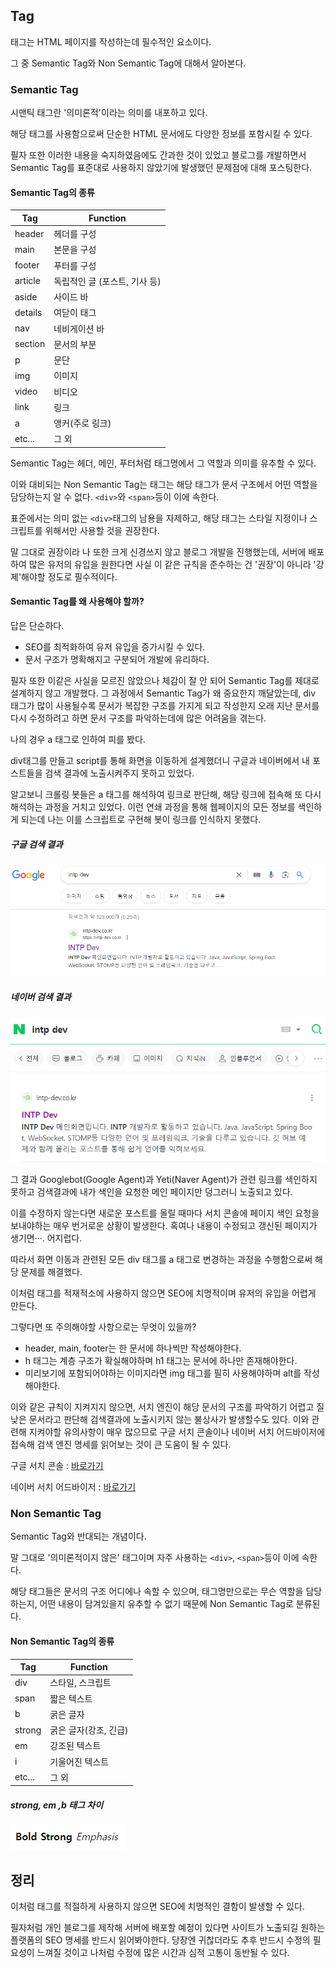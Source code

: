 
## Tag

태그는 HTML 페이지를 작성하는데 필수적인 요소이다.

그 중 Semantic Tag와 Non Semantic Tag에 대해서 알아본다.

### Semantic Tag

시맨틱 태그란 '의미론적'이라는 의미를 내포하고 있다.

해당 태그를 사용함으로써 단순한 HTML 문서에도 다양한 정보를 포함시킬 수 있다.

필자 또한 이러한 내용을 숙지하였음에도 간과한 것이 있었고 블로그를 개발하면서 Semantic Tag를 표준대로 사용하지 않았기에 발생했던 문제점에 대해 포스팅한다.

#### Semantic Tag의 종류

| Tag     | Function                      |
| ------- | ----------------------------- |
| header  | 헤더를 구성                   |
| main    | 본문을  구성                  |
| footer  | 푸터를 구성                   |
| article | 독립적인 글 (포스트, 기사 등) |
| aside   | 사이드 바                     |
| details | 여닫이 태그                   |
| nav     | 네비게이션 바                 |
| section | 문서의 부분                   |
| p       | 문단                          |
| img     | 이미지                        |
| video   | 비디오                        |
| link    | 링크                          |
| a       | 앵커(주로 링크)               |
| etc...        |          그 외                     |

Semantic Tag는 헤더, 메인, 푸터처럼 태그명에서 그 역할과 의미를 유추할 수 있다.

이와 대비되는 Non Semantic Tag는 태그는 해당 태그가 문서 구조에서 어떤 역할을 담당하는지 알 수 없다. `<div>`와 `<span>`등이 이에 속한다.

표준에서는 의미 없는 `<div>`태그의 남용을 자제하고, 해당 태그는 스타일 지정이나 스크립트를 위해서만 사용할 것을 권장한다.

말 그대로 권장이라 나 또한 크게 신경쓰지 않고 블로그 개발을 진행했는데, 서버에 배포하여 많은 유저의 유입을 원한다면 사실 이 같은 규칙을 준수하는 건 '권장'이 아니라 '강제'해야할 정도로 필수적이다.


#### Semantic Tag를 왜 사용해야 할까?

답은 단순하다.

* SEO를 최적화하여 유저 유입을 증가시킬 수 있다.
* 문서 구조가 명확해지고 구분되어 개발에 유리하다.

필자 또한 이같은 사실을 모르진 않았으나 체감이 잘 안 되어 Semantic Tag를 제대로 설계하지 않고 개발했다. 그 과정에서 Semantic Tag가 왜 중요한지 깨달았는데, div 태그가 많이 사용될수록 문서가 복잡한 구조를 가지게 되고 작성한지 오래 지난 문서를 다시 수정하려고 하면 문서 구조를 파악하는데에 많은 어려움을 겪는다.

나의 경우 a 태그로 인하여 피를 봤다.

div태그를 만들고 script를 통해 화면을 이동하게 설계했더니 구글과 네이버에서 내 포스트들을 검색 결과에 노출시켜주지 못하고 있었다.

알고보니 크롤링 봇들은 a 태그를 해석하여 링크로 판단해, 해당 링크에 접속해 또 다시 해석하는 과정을 거치고 있었다. 이런 연쇄 과정을 통해 웹페이지의 모든 정보를 색인하게 되는데 나는 이를 스크립트로 구현해 봇이 링크를 인식하지 못했다.


##### 구글 검색 결과

![구글 크롤](HTML/태그/시맨틱%20태그/image/Pasted%20image%2020240302164941.png)

##### 네이버 검색 결과

![네이버 크롤링](HTML/태그/시맨틱%20태그/image/Pasted%20image%2020240302163050.png)

그 결과 Googlebot(Google Agent)과 Yeti(Naver Agent)가 관련 링크를 색인하지 못하고 검색결과에 내가 색인을 요청한 메인 페이지만 덩그러니 노출되고 있다.

이를 수정하지 않는다면 새로운 포스트를 올릴 때마다 서치 콘솔에 페이지 색인 요청을 보내야하는 매우 번거로운 상황이 발생한다. 혹여나 내용이 수정되고 갱신된 페이지가 생기면···. 어지럽다.

따라서 화면 이동과 관련된 모든 div 태그를 a 태그로 변경하는 과정을 수행함으로써 해당 문제를 해결했다.

이처럼 태그를 적재적소에 사용하지 않으면 SEO에 치명적이며 유저의 유입을 어렵게 만든다.

그렇다면 또 주의해야할 사항으로는 무엇이 있을까?

* header, main, footer는 한 문서에 하나씩만 작성해야한다.
* h 태그는 계층 구조가 확실해야하며 h1 태그는 문서에 하나만 존재해야한다.
* 미리보기에 포함되어야하는 이미지라면 img 태그를 필히 사용해야하며 alt를 작성해야한다.

이와 같은 규칙이 지켜지지 않으면, 서치 엔진이 해당 문서의 구조를 파악하기 어렵고 질 낮은 문서라고 판단해 검색결과에 노출시키지 않는 불상사가 발생할수도 있다. 이와 관련해 지켜야할 유의사항이 매우 많으므로 구글 서치 콘솔이나 네이버 서치 어드바이저에 접속해 검색 엔진 명세를 읽어보는 것이 큰 도움이 될 수 있다.

구글 서치 콘솔 : [바로가기](https://search.google.com/search-console)

네이버 서치 어드바이저 : [바로가기](https://searchadvisor.naver.com/)

### Non Semantic Tag

Semantic Tag와 반대되는 개념이다.

말 그대로 '의미론적이지 않은' 태그이며 자주 사용하는 `<div>`, `<span>`등이 이에 속한다.

해당 태그들은 문서의 구조 어디에나 속할 수 있으며, 태그명만으로는 무슨 역할을 담당하는지, 어떤 내용이 담겨있을지 유추할 수 없기 때문에 Non Semantic Tag로 분류된다.

#### Non Semantic Tag의 종류

| Tag    | Function              |
| ------ | --------------------- |
| div    | 스타일, 스크립트      |
| span   | 짧은 텍스트           |
| b      | 굵은 글자             |
| strong | 굵은 글자(강조, 긴급) |
| em     | 강조된 텍스트         |
| i      | 기울어진 텍스트       |
| etc... | 그 외                 |


##### strong, em ,b 태그 차이
![text tag 차이](HTML/태그/시맨틱%20태그/image/Pasted%20image%2020240302160858.png)

## 정리

이처럼 태그를 적절하게 사용하지 않으면 SEO에 치명적인 결함이 발생할 수 있다.

필자처럼 개인 블로그를 제작해 서버에 배포할 예정이 있다면 사이트가 노출되길 원하는 플랫폼의 SEO 명세를 반드시 읽어봐야한다. 당장엔 귀찮더라도 추후 반드시 수정의 필요성이 느껴질 것이고 나처럼 수정에 많은 시간과 심적 고통이 동반될 수 있다.


